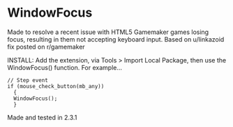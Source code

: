 # WindowFocus
Made to resolve a recent issue with HTML5 Gamemaker games losing focus, resulting in them not accepting keyboard input. Based on u/linkazoid fix posted on r/gamemaker

INSTALL: Add the extension, via Tools > Import Local Package, then use the WindowFocus() function. For example...

```
// Step event
if (mouse_check_button(mb_any))	
  {
  WindowFocus();	
  }
```

Made and tested in 2.3.1
